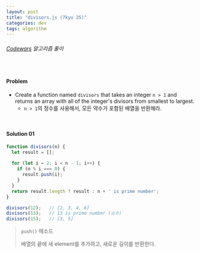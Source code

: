 ```yaml
---
layout: post
title: "divisors.js (7kyu 25)"
categories: dev
tags: algorithm
---
```


###### [Codewars](https://www.codewars.com) 알고리즘 풀이

<br>

#### Problem

- Create a function named `divisors` that takes an integer `n > 1` and returns an array with all of the integer's divisors from smallest to largest.
  - `n > 1`의 정수를 사용해서, 모든 약수가 포함된 배열을 반환해라.

<br>

#### Solution 01

```js
function divisors(n) {
  let result = [];
  
  for (let i = 2; i < n - 1; i++) {
    if (n % i === 0) {
      result.push(i);
    }
  }
  return result.length ? result : n + ' is prime number';
}

divisors(12);	// [2, 3, 4, 6]
divisors(13);	// 13 is prime number (소수)
divisors(15);	// [3, 5]
```

> `push()` 메소드
>
> 배열의 끝에 새 element를 추가하고, 새로운 길이를 반환한다.

<br>